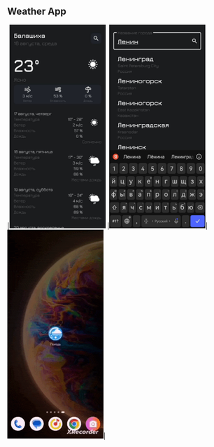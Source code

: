 ## Weather App
|<img src="https://github.com/SollWar/WeatherApp/blob/dev/screen_1.jpg" width="220">
|<img src="https://github.com/SollWar/WeatherApp/blob/dev/screen_2.jpg" width="220">|
<img src="https://github.com/SollWar/WeatherApp/blob/dev/demo.gif" width="220">|

